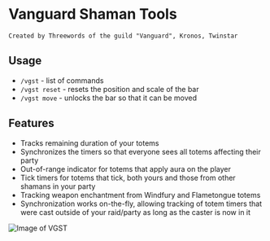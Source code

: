 # Vanguard Shaman Tools

`Created by Threewords of the guild "Vanguard", Kronos, Twinstar`

## Usage

* `/vgst` - list of commands
* `/vgst reset` - resets the position and scale of the bar
* `/vgst move` - unlocks the bar so that it can be moved

## Features
* Tracks remaining duration of your totems
* Synchronizes the timers so that everyone sees all totems affecting their party
* Out-of-range indicator for totems that apply aura on the player
* Tick timers for totems that tick, both yours and those from other shamans in your party
* Tracking weapon enchantment from Windfury and Flametongue totems
* Synchronization works on-the-fly, allowing tracking of totem timers that were cast outside of your raid/party as long as the caster is now in it

![Image of VGST](https://i.imgur.com/zXGQQDT.png)
